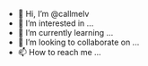 - 👋 Hi, I’m @callmelv
- 👀 I’m interested in ...
- 🌱 I’m currently learning ...
- 💞️ I’m looking to collaborate on ...
- 📫 How to reach me ...

<!---
callmelv/callmelv is a ✨ special ✨ repository because its `README.md` (this file) appears on your GitHub profile.
You can click the Preview link to take a look at your changes.
--->
